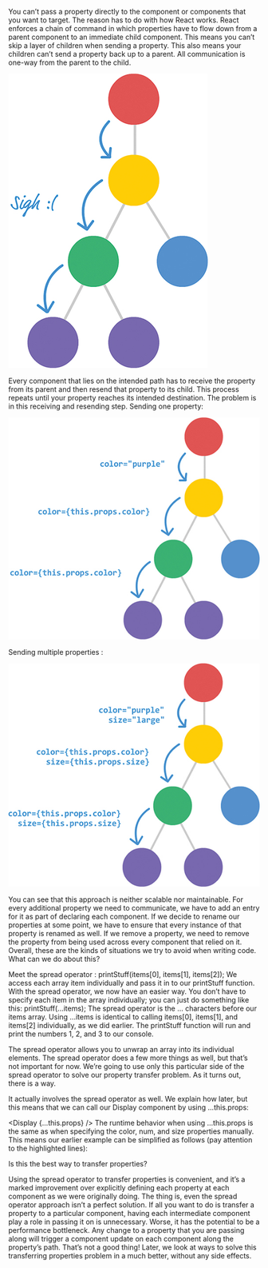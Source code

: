 You can’t pass a property directly to the component or components that you want to target. The 
reason has to do with how React works. React enforces a chain of command in which properties 
have to flow down from a parent component to an immediate child component. This means you can’t 
skip a layer of children when sending a property. This also means your children can’t send a 
property back up to a parent. All communication is one-way from the parent to the child.

![alt text](img/06fig03.jpg)

Every component that lies on the intended path has to receive the property from its parent and 
then resend that property to its child. This process repeats until your property reaches its intended 
destination. The problem is in this receiving and resending step.
Sending one property:

![alt text](img/06fig04.jpg)

Sending multiple properties :

![alt text](img/06fig05.jpg)

You can see that this approach is neither scalable nor maintainable. For every additional property 
we need to communicate, we have to add an entry for it as part of declaring each component. If we decide 
to rename our properties at some point, we have to ensure that every instance of that property is 
renamed as well. If we remove a property, we need to remove the property from being used across every 
component that relied on it. Overall, these are the kinds of situations we try to avoid when writing code. 
What can we do about this?

Meet the spread operator : 
printStuff(items[0], items[1], items[2]);
We access each array item individually and pass it in to our printStuff function. With the spread operator, 
we now have an easier way. You don’t have to specify each item in the array individually; you can just do 
something like this:
printStuff(...items);
The spread operator is the ... characters before our items array. Using ...items is identical to calling 
items[0], items[1], and items[2] individually, as we did earlier. The printStuff function will run and print 
the numbers 1, 2, and 3 to our console. 

The spread operator allows you to unwrap an array into its individual elements. The spread operator does a 
few more things as well, but that’s not important for now. We’re going to use only this particular side of 
the spread operator to solve our property transfer problem. As it turns out, there is a way. 

It actually involves the spread operator as well. We explain how later, but this means that we can call 
our Display component by using ...this.props:

<Display {...this.props} />
The runtime behavior when using ...this.props is the same as when specifying the color, num, and size 
properties manually. This means our earlier example can be simplified as follows (pay attention to the highlighted 
lines):


Is this the best way to transfer properties?

Using the spread operator to transfer properties is convenient, and it’s a marked improvement over explicitly 
defining each property at each component as we were originally doing. The thing is, even the spread operator 
approach isn’t a perfect solution. If all you want to do is transfer a property to a particular component, having 
each intermediate component play a role in passing it on is unnecessary. Worse, it has the potential to be a 
performance bottleneck. Any change to a property that you are passing along will trigger a component update on 
each component along the property’s path. That’s not a good thing! Later, we look at ways to solve this transferring 
properties problem in a much better, without any side effects.